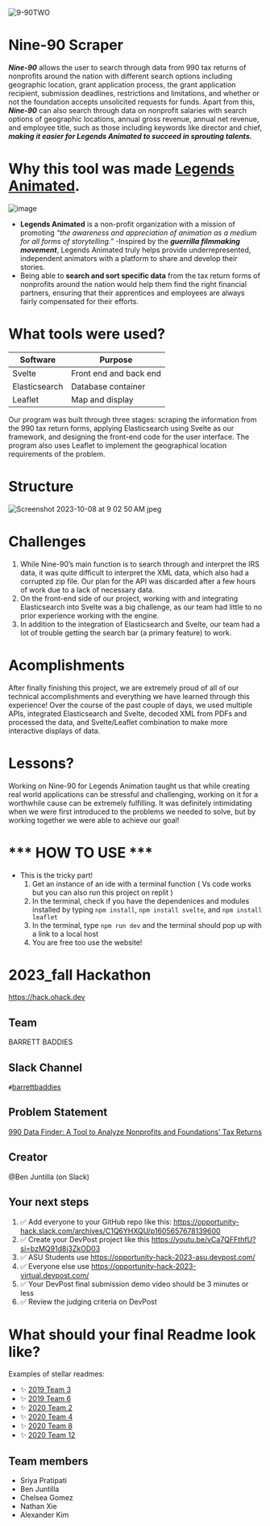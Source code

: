 ![9-90TWO](https://github.com/2023-opportunity-hack/BARRETT-BADDIES---990DataFinder-ATooltoAnalyzeNonprofitsandFoundations-TaxReturns/assets/102429804/9b5d2c16-6fa0-461a-9bfd-20c7577e2dbb)

# Nine-90 Scraper 

***Nine-90*** allows the user to search through data from 990 tax returns of nonprofits around the nation with different search options including geographic location, grant application process, the grant application recipient, submission deadlines, restrictions and limitations, and whether or not the foundation accepts unsolicited requests for funds. Apart from this, ***Nine-90*** can also search through data on nonprofit salaries with search options of geographic locations, annual gross revenue, annual net revenue, and employee title, such as those including keywords like director and chief, ***making it easier for Legends Animated to succeed in sprouting talents.***



# Why this tool was made [Legends Animated](https://legendsanimated.org/).
![image](https://github.com/2023-opportunity-hack/BARRETT-BADDIES---990DataFinder-ATooltoAnalyzeNonprofitsandFoundations-TaxReturns/assets/102429804/2337a24f-1ee8-4cd2-a6d5-4db97afe9883)

- **Legends Animated** is a non-profit organization with a mission of promoting _“the awareness and appreciation of animation as a medium for all forms of storytelling.”_
-Inspired by the ***guerrilla filmmaking movement***, Legends Animated truly helps provide underrepresented, independent animators with a platform to share and develop their stories.
- Being able to **search and sort specific data** from the tax return forms of nonprofits around the nation would help them find the right financial partners, ensuring that their apprentices and employees are always fairly compensated for their efforts.

# What tools were used?

|  Software  | Purpose | 
| ------------- | ------------- |
|  Svelte | Front end and back end  |
| Elasticsearch | Database container |
| Leaflet | Map and display |

 Our program was built through three stages: scraping the information from the 990 tax return forms, applying Elasticsearch using Svelte as our framework, and designing the front-end code for the user interface. The program also uses Leaflet to implement the geographical location requirements of the problem.

# Structure
![Screenshot 2023-10-08 at 9 02 50 AM jpeg](https://github.com/2023-opportunity-hack/BARRETT-BADDIES---990DataFinder-ATooltoAnalyzeNonprofitsandFoundations-TaxReturns/assets/102429804/ff5a2d8b-780f-4ff1-a865-f7d5ed64dd5e)



# Challenges
1. While Nine-90’s main function is to search through and interpret the IRS data, it was quite difficult to interpret the XML data, which also had a corrupted zip file. Our plan for the API was discarded after a few hours of work due to a lack of necessary data.
2. On the front-end side of our project, working with and integrating Elasticsearch into Svelte was a big challenge, as our team had little to no prior experience working with the engine.
3. In addition to the integration of Elasticsearch and Svelte, our team had a lot of trouble getting the search bar (a primary feature) to work.

# Acomplishments 
After finally finishing this project, we are extremely proud of all of our technical accomplishments and everything we have learned through this experience! Over the course of the past couple of days, we used multiple APIs, integrated Elasticsearch and Svelte, decoded XML from PDFs and processed the data, and Svelte/Leaflet combination to make more interactive displays of data.

# Lessons?
Working on Nine-90 for Legends Animation taught us that while creating real world applications can be stressful and challenging, working on it for a worthwhile cause can be extremely fulfilling. It was definitely intimidating when we were first introduced to the problems we needed to solve, but by working together we were able to achieve our goal!


# *** HOW TO USE *** 
- This is the tricky part!
  1. Get an instance of an ide with a terminal function ( Vs code works but you can also run this project on replit ) 
  2. In the terminal, check if you have the dependenices and modules installed by typing ```npm install```, ```npm install svelte```, and  ```npm install leaflet```
  3. In the terminal, type ```npm run dev``` and the terminal should pop up with a link to a local host
  4. You are free too use the website!




# 2023_fall Hackathon

https://hack.ohack.dev

## Team

BARRETT BADDIES

## Slack Channel

`#`[barrettbaddies](https://opportunity-hack.slack.com/app_redirect?channel=barrettbaddies)

## Problem Statement

[990 Data Finder: A Tool to Analyze Nonprofits and Foundations’ Tax Returns](https://ohack.dev/project/xsnjfdchdZNjGThFjJPh)

## Creator

@Ben Juntilla (on Slack)

## Your next steps

1. ✅ Add everyone to your GitHub repo like this: https://opportunity-hack.slack.com/archives/C1Q6YHXQU/p1605657678139600
2. ✅ Create your DevPost project like this https://youtu.be/vCa7QFFthfU?si=bzMQ91d8j3ZkOD03
3. ✅ ASU Students use https://opportunity-hack-2023-asu.devpost.com/
4. ✅ Everyone else use https://opportunity-hack-2023-virtual.devpost.com/
5. ✅ Your DevPost final submission demo video should be 3 minutes or less
6. ✅ Review the judging criteria on DevPost

# What should your final Readme look like?

Examples of stellar readmes:

-   ✨ [2019 Team 3](https://github.com/2019-Arizona-Opportunity-Hack/Team-3)
-   ✨ [2019 Team 6](https://github.com/2019-Arizona-Opportunity-Hack/Team-6)
-   ✨ [2020 Team 2](https://github.com/2020-opportunity-hack/Team-02)
-   ✨ [2020 Team 4](https://github.com/2020-opportunity-hack/Team-04)
-   ✨ [2020 Team 8](https://github.com/2020-opportunity-hack/Team-08)
-   ✨ [2020 Team 12](https://github.com/2020-opportunity-hack/Team-12)

## Team members

-   Sriya Pratipati
-   Ben Juntilla
-   Chelsea Gomez
-   Nathan Xie
-   Alexander Kim
